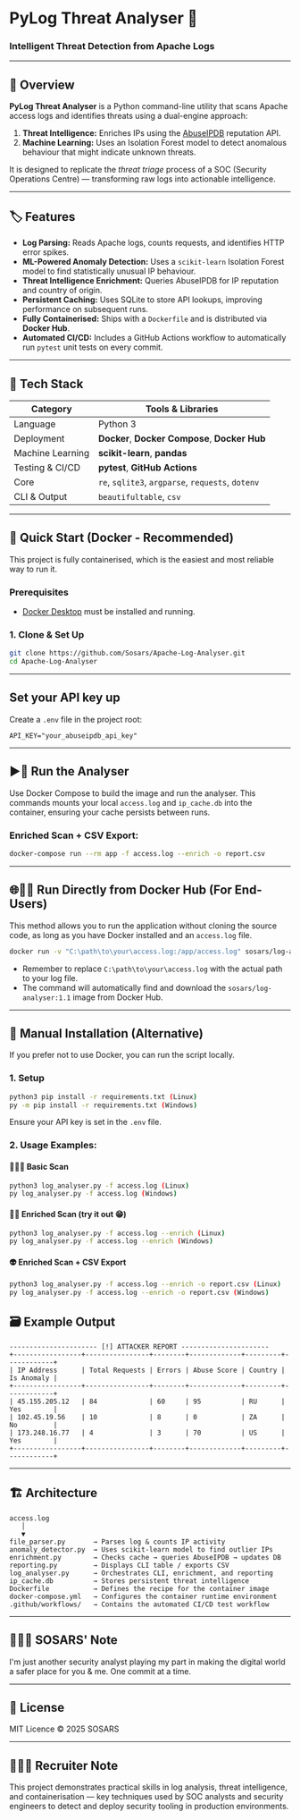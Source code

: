 # PyLog Threat Analyser 🐍
### Intelligent Threat Detection from Apache Logs

---

## 🧠 Overview
**PyLog Threat Analyser** is a Python command-line utility that scans Apache access logs and identifies threats using a dual-engine approach:
1.  **Threat Intelligence:** Enriches IPs using the [AbuseIPDB](https://www.abuseipdb.com/) reputation API.
2.  **Machine Learning:** Uses an Isolation Forest model to detect anomalous behaviour that might indicate unknown threats.

It is designed to replicate the *threat triage* process of a SOC (Security Operations Centre) — transforming raw logs into actionable intelligence.

---

## 🏷️ Features
- **Log Parsing:** Reads Apache logs, counts requests, and identifies HTTP error spikes.
- **ML-Powered Anomaly Detection:** Uses a `scikit-learn` Isolation Forest model to find statistically unusual IP behaviour.
- **Threat Intelligence Enrichment:** Queries AbuseIPDB for IP reputation and country of origin.
- **Persistent Caching:** Uses SQLite to store API lookups, improving performance on subsequent runs.
- **Fully Containerised:** Ships with a `Dockerfile` and is distributed via **Docker Hub**.
- **Automated CI/CD:** Includes a GitHub Actions workflow to automatically run `pytest` unit tests on every commit.

---

## 🧰 Tech Stack
| Category | Tools & Libraries |
|-----------|-------------------|
| Language | Python 3 |
| Deployment | **Docker**, **Docker Compose**, **Docker Hub** |
| Machine Learning | **scikit-learn**, **pandas** |
| Testing & CI/CD | **pytest**, **GitHub Actions** |
| Core | `re`, `sqlite3`, `argparse`, `requests`, `dotenv` |
| CLI & Output | `beautifultable`, `csv` |

---

## 🚀 Quick Start (Docker - Recommended)

This project is fully containerised, which is the easiest and most reliable way to run it.

### Prerequisites
- [Docker Desktop](https://www.docker.com/products/docker-desktop/) must be installed and running.

### 1. Clone & Set Up
```bash
git clone https://github.com/Sosars/Apache-Log-Analyser.git
cd Apache-Log-Analyser
```
---

## Set your API key up
Create a `.env` file in the project root:
```env
API_KEY="your_abuseipdb_api_key"
```

---

## ▶️🐳 Run the Analyser
Use Docker Compose to build the image and run the analyser. This commands mounts your local `access.log` and `ip_cache.db` into the container, ensuring your cache persists between runs.

### Enriched Scan + CSV Export:
```bash
docker-compose run --rm app -f access.log --enrich -o report.csv
```

---

## 🌐🐳🧰 Run Directly from Docker Hub (For End-Users)
This method allows you to run the application without cloning the source code, as long as you have Docker installed and an `access.log` file.
```bash
docker run -v "C:\path\to\your\access.log:/app/access.log" sosars/log-analyser:1.0 -f access.log --enrich -o report.csv
```

* Remember to replace `C:\path\to\your\access.log` with the actual path to your log file.
* The command will automatically find and download the `sosars/log-analyser:1.1` image from Docker Hub.

---

## 🤠 Manual Installation (Alternative)
If you prefer not to use Docker, you can run the script locally.

### 1. Setup
```bash
python3 pip install -r requirements.txt (Linux)
py -m pip install -r requirements.txt (Windows)
```
Ensure your API key is set in the `.env` file.

### 2. Usage Examples:

#### 🧑🏽‍💻 Basic Scan
```bash / PowerShell
python3 log_analyser.py -f access.log (Linux)
py log_analyser.py -f access.log (Windows)
```

#### 🕵🏽 Enriched Scan (try it out 😁)
``` bash / PowerShell
python3 log_analyser.py -f access.log --enrich (Linux)
py log_analyser.py -f access.log --enrich (Windows)
```

#### 👽 Enriched Scan + CSV Export
``` bash / PowerShell
python3 log_analyser.py -f access.log --enrich -o report.csv (Linux)
py log_analyser.py -f access.log --enrich -o report.csv (Windows)
```

## 🗃️ Example Output
```
---------------------- [!] ATTACKER REPORT ----------------------
+-----------------+----------------+--------+-------------+---------+------------+
| IP Address      | Total Requests | Errors | Abuse Score | Country | Is Anomaly |
+-----------------+----------------+--------+-------------+---------+------------+
| 45.155.205.12   | 84             | 60     | 95          | RU      | Yes        |
| 102.45.19.56    | 10             | 8      | 0           | ZA      | No         |
| 173.248.16.77   | 4              | 3      | 70          | US      | Yes        |
+-----------------+----------------+--------+-------------+---------+------------+
```

---


## 🏗️ Architecture
```
access.log
   │
   ▼
file_parser.py       → Parses log & counts IP activity
anomaly_detector.py  → Uses scikit-learn model to find outlier IPs
enrichment.py        → Checks cache → queries AbuseIPDB → updates DB
reporting.py         → Displays CLI table / exports CSV
log_analyser.py      → Orchestrates CLI, enrichment, and reporting
ip_cache.db          → Stores persistent threat intelligence
Dockerfile           → Defines the recipe for the container image
docker-compose.yml   → Configures the container runtime environment
.github/workflows/   → Contains the automated CI/CD test workflow
```

---

## 🙋🏽‍♂️ SOSARS' Note
I'm just another security analyst playing my part in making the digital world a safer place for you & me. One commit at a time.

---

## 📜 License
MIT Licence © 2025 SOSARS

---

## 👨🏽‍🔬 Recruiter Note
This project demonstrates practical skills in log analysis, threat intelligence, and containerisation — key techniques used by SOC analysts and security engineers to detect and deploy security tooling in production environments.



